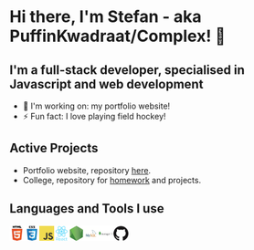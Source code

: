 # Hi there, I'm Stefan - aka PuffinKwadraat/Complex! 👋

## I'm a full-stack developer, specialised in Javascript and web development

- 🌱 I'm working on: my portfolio website!
- ⚡ Fun fact: I love playing field hockey!

## Active Projects

- Portfolio website, repository [here](https://github.com/PuffinKwadraat/Portfolio-Website).
- College, repository for [homework](https://github.com/PuffinKwadraat/HvA-NL-J1) and projects.

## Languages and Tools I use

[<img align="left" alt="HTML5" width="26px" src="https://raw.githubusercontent.com/github/explore/80688e429a7d4ef2fca1e82350fe8e3517d3494d/topics/html/html.png" />](https://github.com/PuffinKwadraat)
[<img align="left" alt="CSS3" width="26px" src="https://raw.githubusercontent.com/github/explore/80688e429a7d4ef2fca1e82350fe8e3517d3494d/topics/css/css.png" />](https://github.com/PuffinKwadraat)
[<img align="left" alt="JavaScript" width="26px" src="https://raw.githubusercontent.com/github/explore/80688e429a7d4ef2fca1e82350fe8e3517d3494d/topics/javascript/javascript.png" />](https://github.com/PuffinKwadraat)
[<img align="left" alt="React" width="26px" src="https://raw.githubusercontent.com/devicons/devicon/master/icons/react/react-original-wordmark.svg" />](https://github.com/PuffinKwadraat)
[<img align="left" alt="Node.js" width="26px" src="https://raw.githubusercontent.com/github/explore/80688e429a7d4ef2fca1e82350fe8e3517d3494d/topics/nodejs/nodejs.png" />](https://github.com/PuffinKwadraat)
[<img align="left" alt="MySQL" width="26px" src="https://raw.githubusercontent.com/github/explore/80688e429a7d4ef2fca1e82350fe8e3517d3494d/topics/mysql/mysql.png" />](https://github.com/PuffinKwadraat)
[<img align="left" alt="MongoDB" width="26px" src="https://raw.githubusercontent.com/github/explore/80688e429a7d4ef2fca1e82350fe8e3517d3494d/topics/mongodb/mongodb.png" />](<https://github.com/PuffinKwadraat>)
[<img align="left" alt="GitHub" width="26px" src="https://raw.githubusercontent.com/github/explore/78df643247d429f6cc873026c0622819ad797942/topics/github/github.png" />](https://github.com/PuffinKwadraat)
